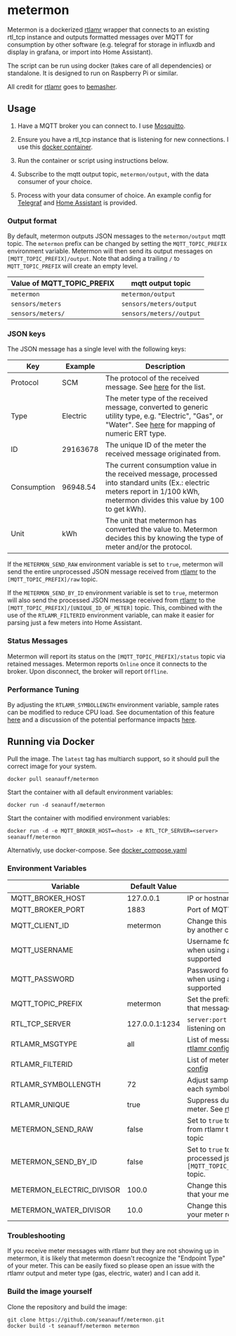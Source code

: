 # metermon

Metermon is a dockerized [rtlamr] wrapper that connects to an existing rtl_tcp instance and outputs formatted messages over MQTT for consumption by other software (e.g. telegraf for storage in influxdb and display in grafana, or import into Home Assistant).

The script can be run using docker (takes care of all dependencies) or standalone. It is designed to run on Raspberry Pi or similar.

All credit for [rtlamr] goes to [bemasher](https://github.com/bemasher).

## Usage

1. Have a MQTT broker you can connect to. I use [Mosquitto](https://hub.docker.com/_/eclipse-mosquitto).

2. Ensure you have a rtl_tcp instance that is listening for new connections. I use this [docker container](https://github.com/radiowitness/librtlsdr-docker).

3. Run the container or script using instructions below.

4. Subscribe to the mqtt output topic, `metermon/output`, with the data consumer of your choice.

5. Process with your data consumer of choice. An example config for [Telegraf](/telegraf_example.conf) and [Home Assistant](/hass_example.yaml) is provided.

### Output format

By default, metermon outputs JSON messages to the `metermon/output` mqtt topic. The `metermon` prefix can be changed by setting the `MQTT_TOPIC_PREFIX` environment variable. Metermon will then send its output messages on `[MQTT_TOPIC_PREFIX]/output`. Note that adding a trailing `/` to `MQTT_TOPIC_PREFIX` will create an empty level.

|Value of MQTT_TOPIC_PREFIX|mqtt output topic|
|--------------------------|-----------------|
|`metermon`                |`metermon/output`|
|`sensors/meters`          |`sensors/meters/output`|
|`sensors/meters/`         |`sensors/meters//output`|

### JSON keys

The JSON message has a single level with the following keys:

|Key         |Example     |Description|
|------------|------------|-----------|
|Protocol    | SCM        |The protocol of the received message. See [here](https://github.com/bemasher/rtlamr/wiki/Protocol) for the list.          |
|Type        | Electric   |The meter type of the received message, converted to generic utility type, e.g. "Electric", "Gas", or "Water". See [here](https://github.com/bemasher/rtlamr/blob/master/meters.md) for mapping of numeric ERT type.           |
|ID          |29163678    |The unique ID of the meter the received message originated from.           |
|Consumption |96948.54    |The current consumption value in the received message, processed into standard units (Ex.: electric meters report in 1/100 kWh, metermon divides this value by 100 to get kWh).            |
|Unit        | kWh        |The unit that metermon has converted the value to. Metermon decides this by knowing the type of meter and/or the protocol.           |

If the `METERMON_SEND_RAW` environment variable is set to `true`, metermon will send the entire unprocessed JSON message received from [rtlamr] to the `[MQTT_TOPIC_PREFIX]/raw` topic.

If the `METERMON_SEND_BY_ID` environment variable is set to `true`, metermon will also send the processed JSON message received from [rtlamr] to the `[MQTT_TOPIC_PREFIX]/[UNIQUE_ID_OF_METER]` topic. This, combined with the use of the `RTLAMR_FILTERID` environment variable, can make it easier for parsing just a few meters into Home Assistant.

### Status Messages

Metermon will report its status on the `[MQTT_TOPIC_PREFIX]/status` topic via retained messages. Metermon reports `Online` once it connects to the broker. Upon disconnect, the broker will report `Offline`.

### Performance Tuning

By adjusting the `RTLAMR_SYMBOLLENGTH` environment variable, sample rates can be modified to reduce CPU load. See documentation of this feature [here](https://github.com/bemasher/rtlamr/wiki/Symbol-Length) and a discussion of the potential performance impacts [here](https://github.com/bemasher/rtlamr/issues/57#issuecomment-246166300).

## Running via Docker

Pull the image. The `latest` tag has multiarch support, so it should pull the correct image for your system.

```shell
docker pull seanauff/metermon
```

Start the container with all default environment variables:

```shell
docker run -d seanauff/metermon
```

Start the container with modified environment variables:

```shell
docker run -d -e MQTT_BROKER_HOST=<host> -e RTL_TCP_SERVER=<server> seanauff/metermon
```

Alternativly, use docker-compose. See [docker_compose.yaml](/docker_compose.yaml)

### Environment Variables

| Variable          | Default Value | Notes |
|-------------------|---------------|-------|
| MQTT_BROKER_HOST  |  127.0.0.1    |IP or hostname of MQTT broker       |
| MQTT_BROKER_PORT  |  1883         |Port of MQTT broker       |
| MQTT_CLIENT_ID    |  metermon   |Change this if the default is already in use by another client       |
| MQTT_USERNAME     |               |Username for connecting to MQTT broker when using auth. TLS not currently supported       |
| MQTT_PASSWORD     |               |Password for connecting to MQTT broker when using auth. TLS not currently supported       |
| MQTT_TOPIC_PREFIX | metermon    |Set the prefix to use for the MQTT topic that messages are sent to       |
| RTL_TCP_SERVER    |127.0.0.1:1234 |`server:port` that your rtl_tcp instance is listening on |
| RTLAMR_MSGTYPE    |all|List of message types to listen for. See [rtlamr config](https://github.com/bemasher/rtlamr/wiki/Configuration)|
| RTLAMR_FILTERID   |               |List of meter IDs to look for. See [rtlamr config](https://github.com/bemasher/rtlamr/wiki/Configuration)       |
| RTLAMR_SYMBOLLENGTH | 72            |Adjust sample rate by setting the length of each symbol. See [rtlamr wiki](https://github.com/bemasher/rtlamr/wiki/Symbol-Length)       |
| RTLAMR_UNIQUE     | true          |Suppress duplicate messages from each meter. See [rtlamr config](https://github.com/bemasher/rtlamr/wiki/Configuration) |
| METERMON_SEND_RAW | false         |Set to `true` to enable sending the raw json from rtlamr to the `[MQTT_TOPIC_PREFIX]/raw` topic      |
| METERMON_SEND_BY_ID | false       |Set to `true` to enable sending the processed json to the `[MQTT_TOPIC_PREFIX]/[UNIQUE_ID_OF_METER]` topic. |
| METERMON_ELECTRIC_DIVISOR | 100.0 |Change this to correct the electricity units that your meter reports in to kWh |
| METERMON_WATER_DIVISOR | 10.0     |Change this to correct the water units that your meter reports in to gal |

### Troubleshooting

If you receive meter messages with rtlamr but they are not showing up in metermon, it is likely that metermon doesn't recognize the "Endpoint Type" of your meter. This can be easily fixed so please open an issue with the rtlamr output and meter type (gas, electric, water) and I can add it.

### Build the image yourself

Clone the repository and build the image:

```shell
git clone https://github.com/seanauff/metermon.git
docker build -t seanauff/metermon metermon
```

[rtlamr]: https://github.com/bemasher/rtlamr

